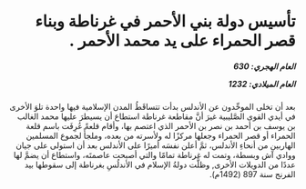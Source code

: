 <h1 dir="rtl">تأسيس دولة بني الأحمر في غرناطة وبناء قصر الحمراء على يد محمد الأحمر .</h1>

<h5 dir="rtl">العام الهجري:  630

العام الميلادي: 1232

</h5>

<p dir="rtl">بعد أن تخلى الموحِّدون عن الأندلس بدأت تتساقَطُ المدن الإسلامية فيها واحدة تلوَ الأخرى في أيدي القوى الصَّليبية غيرَ أنَّ مقاطعة غرناطة استطاع أن يسيطرَ عليها محمد الغالب بن يوسف بن أحمد بن نصر بن الأحمر الذي اعتصم بها، وأقام قلعةً عُرِفَت باسم قلعة الحمراء أو قصر الحمراء وجعلها مركزًا له ولأسرته من بعده، وملجأً لجموع المسلمين الهاربين من أنحاءِ الأندلس، ثمَّ أعلن نفسَه أميرًا على الأندلس بعد أن استولى على جيان ووادي آش وبسطة، وتمت له غرناطة تمامًا والتي أصبحت عاصمتَه، واستطاع أن يضمَّ لها عددًا من الدويلات الأخرى, وظلَّت دولةُ الإسلام في الأندلُسِ بغرناطة إلى سقوطها بيد الفرنج سنة 897 (1492م).</p></br>
